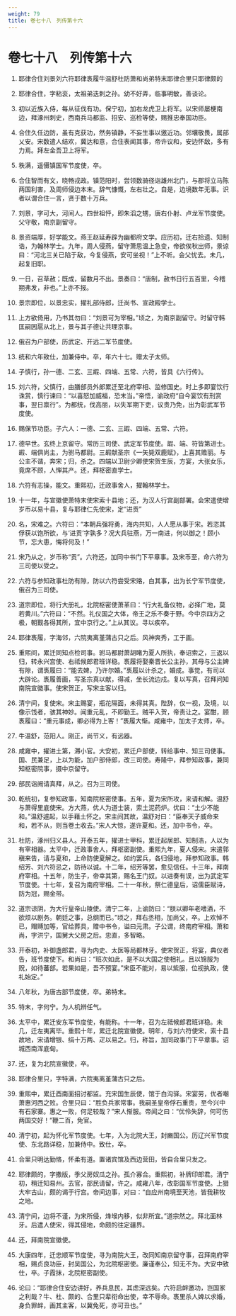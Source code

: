 ```yaml
---
weight: 79
title: 卷七十八　列传第十六
---
```


# 卷七十八　列传第十六

1. <span id="卷七十八　列传第十六-1"></span>
耶律合住刘景刘六符耶律褭履牛温舒杜防萧和尚弟特末耶律合里只耶律颇的

2. <span id="卷七十八　列传第十六-2"></span>
耶律合住，字粘衮，太祖弟迭刺之孙。幼不好弄，临事明敏，善谈论。

3. <span id="卷七十八　列传第十六-3"></span>
初以近族入侍，每从征伐有功。保宁初，加右龙虎卫上将军。以宋师屡梗南边，拜涿州刺史，西南兵马都监、招安、巡检等使，赐推忠奉国功臣。

4. <span id="卷七十八　列传第十六-4"></span>
合住久任边防，虽有克获功，然务镇静，不妄生事以邀近功。邻壤敬畏，属部乂安。宋数遣人结欢，冀达和意，合住表闻其事，帝许议和，安边怀敌，多有力焉。拜左金吾卫上将军。

5. <span id="卷七十八　列传第十六-5"></span>
秩满，遥慑镇国军节度使，卒。

6. <span id="卷七十八　列传第十六-6"></span>
合住智而有文，晓畅戎政。镇范阳时，尝领数骑径诣雄州北门，与郡将立马陈两国利害，及周师侵边本末。辞气慷慨，左右壮之。自是，边境数年无事。识者以谓合住一言，贤于数十万兵。

7. <span id="卷七十八　列传第十六-7"></span>
刘景，字可大，河间人。四世祖怦，即朱滔之甥，唐右仆射、卢龙军节度使。父守敬，南京副留守。

8. <span id="卷七十八　列传第十六-8"></span>
景资端厚，好学能文。燕王赵延寿辟为幽都府文学。应历初，迁右拾遗、知制诰，为翰林学士。九年，周人侵燕，留守萧思温上急变，帝欲俟秋出师，景谅曰：“河北三关已陷于敌，今复侵燕，安可坐视！”上不听。会父忧去。未几，起复旧职。

9. <span id="卷七十八　列传第十六-9"></span>
一日，召草赦；既成，留数月不出。景奏曰：“唐制，赦书日行五百里，今稽期弗发，非也。”上亦不报。

10. <span id="卷七十八　列传第十六-10"></span>
景宗即位，以景忠实，擢礼部侍郎，迁尚书、宣政殿学士。

11. <span id="卷七十八　列传第十六-11"></span>
上方欲倚用，乃书其勿曰：“刘景可为宰相。”顷之，为南京副留守。时留守韩匡嗣因扈从北上，景与其子德让共理京事。

12. <span id="卷七十八　列传第十六-12"></span>
俄召为户部使，历武定、开远二军节度使。

13. <span id="卷七十八　列传第十六-13"></span>
统和六年致仕，加兼侍中。卒，年六十七。赠太子太师。

14. <span id="卷七十八　列传第十六-14"></span>
子慎行，孙一德、二玄、三嘏、四端、五常、六符，皆具《六行传》。

15. <span id="卷七十八　列传第十六-15"></span>
刘六符，父慎行，由膳部员外郎累迁至北府宰相、监修国史。时上多即宴饮行诛赏，慎行谏曰：“以喜怒加威福，恐末当。”帝悟，谕政府“自今宴饮有刑赏事，翌日禀行”。为都统，伐高丽，以失军期下吏，议贵乃免，出为彰武军节度使。

16. <span id="卷七十八　列传第十六-16"></span>
赐保节功臣。子六人：一德、二玄、三嘏、四端、五常、六符。

17. <span id="卷七十八　列传第十六-17"></span>
德早世。玄终上京留守。常历三司使、武定军节度使。嘏、端、符皆第进士。嘏、端俱尚主，为驸马都尉。三嘏献圣宗《一矢毙双鹿赋》，上喜其赡丽。与公主不谐，奔宋；归，杀之。四端以卫尉少卿使宋贺生辰，方宴，大张女乐，竟席不顾，人惮其产。还，拜枢密直学士。

18. <span id="卷七十八　列传第十六-18"></span>
六符有志操，能文。重熙初，迁政事舍人，擢翰林学士。

19. <span id="卷七十八　列传第十六-19"></span>
十一年，与宣徽使萧特末使宋索十县地；还，为汉人行宫副部署。会宋遣使增岁币以易十县，复与耶律仁先使宋，定“进贡”

20. <span id="卷七十八　列传第十六-20"></span>
名，宋难之。六符曰：“本朝兵强将勇，海内共知，人人愿从事于宋。若恣其俘获以饱所欲，与‘进贡’字孰多？况大兵驻燕，万一南进，何以御之！顾小节，忘大患，悔将何及！”

21. <span id="卷七十八　列传第十六-21"></span>
宋乃从之，岁币称“贡”。六符还，加同中书门下平章事。及宋币至，命六符为三司使以受之。

22. <span id="卷七十八　列传第十六-22"></span>
六符与参知政事杜防有隙，防以六符尝受宋赂，白其事，出为长宁军节度使，俄召为三司使。

23. <span id="卷七十八　列传第十六-23"></span>
道宗即位，将行大册礼，北院枢密使萧革曰：“行大礼备仪物，必择广地，莫若黄川。”六符曰：“不然。礼仪国之大体，帝王之乐不奏于野。今中京四方之极，朝觐各得其所，宜中京行之。”上从其议。寻以疾卒。

24. <span id="卷七十八　列传第十六-24"></span>
耶律褭履，字海邻，六院夷离堇蒲古只之后。风神爽秀，工于画。

25. <span id="卷七十八　列传第十六-25"></span>
重熙间，累迁同知点检司事。驸马都尉萧胡睹为夏人所执，奉诏索之，三返以归，转永兴宫使、右祗候郎君班详稳。褭履将娶秦晋长公主孙，其母与公主婢有隙，谓褭履曰：“能去婢，乃许尔婚。”褭履以计杀之，婚成。事觉，有司以大辟论。褭履善画，写圣宗真以献，得减，坐长流边戍。复以写真，召拜问知南院宣徽事。使宋贺正，写宋主客以归。

26. <span id="卷七十八　列传第十六-26"></span>
清宁间，复使宋。宋主赐宴，瓶花隔面，未得其真。陛辞，仅一视，及境，以像示饯者，骇其神妙。闻重元乱，不即勤王。贼平入贺，帝责让之。宴酣，顾褭履曰：“重元事成，卿必得为上客！”褭履大惭。咸雍中，加太子太师，卒。

27. <span id="卷七十八　列传第十六-27"></span>
牛温舒，范阳人。刚正，尚节义，有远器。

28. <span id="卷七十八　列传第十六-28"></span>
咸雍中，擢进土第，滞小官。大安初，累迁户部使，转给事中、知三司使事。国、民兼足，上以为能，加户部侍郎，改三司使。寿隆中，拜参知政事，兼同知枢密院事，摄中京留守。

29. <span id="卷七十八　列传第十六-29"></span>
部民诣阙请真拜，从之。召为三司使。

30. <span id="卷七十八　列传第十六-30"></span>
乾统初，复参知政事，知南院枢密使事。五年，夏为宋所攻，来请和解。温舒与萧得里底使宋。方大燕，优人为道士装，索土泥药炉。优曰：“土少不能和。”温舒遽起，以手藉土怀之。宋主间其故，温舒对曰：“臣奉天子威命来和，若不从，则当卷土收去。”宋人大惊，遂许夏和。还，加中书令，卒。

31. <span id="卷七十八　列传第十六-31"></span>
杜防，涿州归义县人。开泰五年，擢进士甲科，累迁起居郎、知制浩，人以为有宰相器。太平中，迁政事舍人，拜枢密副使。重熙九年，夏人侵宋。宋遣郭稹来告，请与夏和，上命防使夏解之。如约罢兵，各归侵地，拜参知政事。韩绍芳、刘六符忌之，防待以诚。十二年，绍芳等罢，愈见信任。十三年，拜南府宰相。十五年，防生子，帝幸其第，赐名王门奴。以进奏有误，出为武定军节度使。十七年，复召为南府宰相。二十一年秋，祭仁德皇后，诏儒臣赋诗，防为冠，赐金带。

32. <span id="卷七十八　列传第十六-32"></span>
道宗谅阴，为大行皇帝山陵使。清宁二年，上谕防曰：“朕以卿年老嗜酒，不欲烦以剧务。朝廷之事，总纲而已。”顷之，拜右丞相，加尚父，卒。上欢悼不已，赗赙加等，官给葬具，赠中书令，谥曰元肃。子公谓，终南府宰相。萧和尚，字洪宁，国舅大父房之后。忠直，多智略。

33. <span id="卷七十八　列传第十六-33"></span>
开泰初，补御盏郎君，寻为内史、太医等局都林牙。使宋贺正，将宴，典仪者告，班节度使下。和尚曰：“班次如此，是不以大国之使相礼。且以锦服为贶，如待蕃部。若果如是，吾不预宴。”宋臣不能对，易以紫服，位视执政，使礼始定。”

34. <span id="卷七十八　列传第十六-34"></span>
八年秋，为唐古部节度使，卒。弟特末。

35. <span id="卷七十八　列传第十六-35"></span>
特末，字何宁。为人机辨任气。

36. <span id="卷七十八　列传第十六-36"></span>
太平中，累迁安东军节度使，有能称。十一年，召为左祗候郎君班详稳。未几，迁左夷离毕。重熙十年，累迁北院宣徽使。明年，与刘六符使宋，索十县故地，宋请增银、绢十万两、疋以易之。归，称旨，加同政事门下平章事。诏城西南浑底甸。

37. <span id="卷七十八　列传第十六-37"></span>
还，复为北院宣徽使，卒。

38. <span id="卷七十八　列传第十六-38"></span>
耶律合里只，字特满，六院夷离堇蒲古只之后。

39. <span id="卷七十八　列传第十六-39"></span>
重熙中，累迁酉南面招讨都监。充宋国生辰使，馆于白沟驿。宋宴劳，优者嘲萧惠河西之败。合里只曰：“胜负兵家常事。我嗣圣皇帝俘石重贵，至今兴中有石家寨。惠之一败，何足较哉？”宋人惭服。帝闻之曰：“优伶失辞，何可伤两国交好！”鞭二百，免官。

40. <span id="卷七十八　列传第十六-40"></span>
清宁初，起为怀化军节度使。七年，入为北院大王，封豳国公。历辽兴军节度使、东北路详稳，加兼侍中。致仕，卒。

41. <span id="卷七十八　列传第十六-41"></span>
合里只明达勤恪，怀柔有道。置诸宾馆及西边营田，皆自合里只发之。

42. <span id="卷七十八　列传第十六-42"></span>
耶律颇的，字撒版，季父房奴瓜之孙。孤介寡合。重熙初，补牌印郎君。清宁初，稍迁知易州。去官，部民请留，许之。咸雍八年，改彰国军节度使。上猎大牢古山，颇的谒于行宫。帝间边事，对曰：“自应州南境至天池，皆我耕牧之地。

43. <span id="卷七十八　列传第十六-43"></span>
清宁间，边将不谨，为宋所侵，烽堠内移，似非所宜。”道宗然之。拜北面林牙。后遣人使宋，得其侵地，命颇的往定疆界。

44. <span id="卷七十八　列传第十六-44"></span>
还，拜南院宣徽使。

45. <span id="卷七十八　列传第十六-45"></span>
大康四年，迁忠顺军节度使，寻为南院大王，改同知南京留守事，召拜南府宰相，赐贞良功臣，封吴国公，为北院枢密使。廉谨奉公，知无不为。大安中致仕，卒。子霞抹，北院枢密副使。

46. <span id="卷七十八　列传第十六-46"></span>
论曰：“耶律合住安边讲好，养兵息民，其虑深远矣。六符启衅邀功，岂国家之利哉？牛、杜、颇的、合里只辈衔命出使，幸不辱命。褭里杀人婢以求婚，身负罪衅，画其主客，以冀免死，亦可丑也。”

